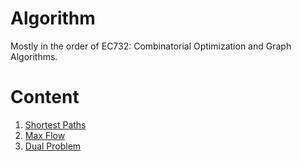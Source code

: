 # Algorithm
Mostly in the order of EC732: Combinatorial Optimization and Graph Algorithms.

# Content
1. [Shortest Paths](https://github.com/XingGaoY/algorithm/blob/master/Shortest_Paths.md)
1. [Max Flow](https://github.com/XingGaoY/algorithm/blob/master/Max_Flow_Problem.md)
1. [Dual Problem](https://github.com/XingGaoY/algorithm/blob/master/Dual_Problem.md)
